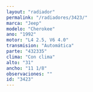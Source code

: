 ```yaml
---
layout: "radiador"
permalink: "/radiadores/3423/"
marca: "Jeep"
modelo: "Cherokee"
ano: "1992"
motor: "L4 2.5, V6 4.0"
transmision: "Automática"
parte: "432335"
clima: "Con clima"
alto: "31"
ancho: "11 1/8"
observaciones: ""
id: "3423"
---
```


